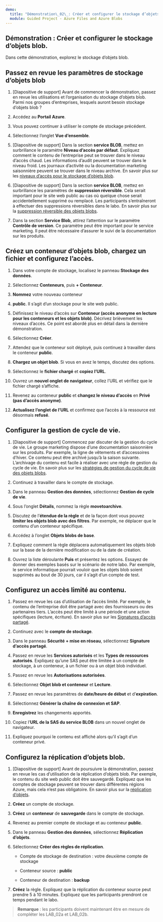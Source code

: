 ```yaml
---
demo:
  title: "Démonstration\_02\_: Créer et configurer le stockage d’objets blob"
  module: Guided Project - Azure Files and Azure Blobs
---
```



## Démonstration : Créer et configurer le stockage d’objets blob.

Dans cette démonstration, explorez le stockage d’objets blob.

## Passez en revue les paramètres de stockage d’objets blob

1. [Diapositive de support] Avant de commencer la démonstration, passez en revue les utilisations et l’organisation du stockage d’objets blob. Parmi nos groupes d’entreprises, lesquels auront besoin stockage d’objets blob ?

1. Accédez au **Portail Azure**.

1. Vous pouvez continuer à utiliser le compte de stockage précédent. 

1. Sélectionnez l’onglet **Vue d’ensemble**.

1. [Diapositive de support] Dans la section **service BLOB**, mettez en surbrillance le paramètre **Niveau d’accès par défaut**. Expliquez comment le contenu de l’entreprise peut se trouver dans le niveau d’accès chaud. Les informations d’audit peuvent se trouver dans le niveau froid. Les journaux d’activité ou la documentation marketing saisonnière peuvent se trouver dans le niveau archive. En savoir plus sur les [niveaux d’accès pour le stockage d’objets blob](https://docs.microsoft.com/azure/storage/blobs/access-tiers-overview).

1. [Diapositive de support] Dans la section **service BLOB**, mettez en surbrillance les paramètres de **suppression réversible**. Cela serait important pour le site web public au cas où quelque chose serait accidentellement supprimé ou remplacé. Les participants s’entraîneront à effectuer des suppressions réversibles dans le labo. En savoir plus sur la [suppression réversible des objets blobs](https://learn.microsoft.com/azure/storage/blobs/soft-delete-blob-overview).

1. Dans la section **Service Blob**, attirez l’attention sur le paramètre **Contrôle de version**. Ce paramètre peut être important pour le service marketing. Il peut être nécessaire d’assurer le suivi de la documentation sur les produits.

## Créez un conteneur d’objets blob, chargez un fichier et configurez l’accès.

1. Dans votre compte de stockage, localisez le panneau **Stockage des données**.

1. Sélectionnez **Conteneurs**, puis **+ Conteneur**.

1. **Nommez** votre nouveau conteneur
2. **public**. Il s’agit d’un stockage pour le site web public.

1. Définissez le niveau d’accès sur **Conteneur (accès anonyme en lecture pour les conteneurs et les objets blob)**. Décrivez brièvement les niveaux d’accès. Ce point est abordé plus en détail dans la dernière démonstration. 

1. Sélectionnez **Créer**.

1. Attendez que le conteneur soit déployé, puis continuez à travailler dans le conteneur **public**.

1. **Chargez un objet blob**. Si vous en avez le temps, discutez des options. 

1. Sélectionnez le **fichier chargé** et **copiez l’URL**.

1. Ouvrez un **nouvel onglet de navigateur**, collez l’URL et vérifiez que le fichier chargé s’affiche.

1. Revenez au conteneur **public** et **changez le niveau d’accès** en **Privé (pas d’accès anonyme)**.

1. **Actualisez l’onglet de l’URL** et confirmez que l’accès à la ressource est désormais **refusé**.

## Configurer la gestion de cycle de vie.

1. [Diapositive de support] Commencez par discuter de la gestion du cycle de vie. Le groupe marketing dispose d’une documentation saisonnière sur les produits. Par exemple, la ligne de vêtements et d’accessoires d’hiver. Ce contenu peut être archivé jusqu’à la saison suivante. L’archivage du contenu est facile à réaliser avec une règle de gestion du cycle de vie. En savoir plus sur les [stratégies de gestion du cycle de vie des objets blobs](https://learn.microsoft.com/azure/storage/blobs/lifecycle-management-overview).

1. Continuez à travailler dans le compte de stockage.

1. Dans le panneau **Gestion des données**, sélectionnez **Gestion de cycle de vie**.

1. Sous l’onglet **Détails**, nommez la règle **movetoarchive**.

1. Discutez de l’**étendue de la règle** et de la façon dont vous pouvez **limiter les objets blob avec des filtres**. Par exemple, ne déplacer que le contenu d’un conteneur spécifique.

1. Accédez à l’onglet **Objets blobs de base**.

1. Expliquez comment la règle déplacera automatiquement les objets blob sur la base de la dernière modification ou de la date de création.

1. Ouvrez la liste déroulante **Puis** et présentez les options. Essayez de donner des exemples basés sur le scénario de notre labo. Par exemple, le service informatique pourrait vouloir que les objets blob soient supprimés au bout de 30 jours, car il s’agit d’un compte de test.

## Configurez un accès limité au contenu.

1. Passez en revue les cas d’utilisation de l’accès limité. Par exemple, le contenu de l’entreprise doit être partagé avec des fournisseurs ou des partenaires tiers. L’accès peut être limité à une période et une action spécifiques (lecture, écriture). En savoir plus sur les [Signatures d’accès partagé](https://learn.microsoft.com/azure/storage/common/storage-sas-overview).

1. Continuez avec le **compte de stockage**.

1. Dans le panneau **Sécurité + mise en réseau**, sélectionnez **Signature d’accès partagé**.

1. Passez en revue les **Services autorisés** et les **Types de ressources autorisés**. Expliquez qu’une SAS peut être limitée à un compte de stockage, à un conteneur, à un fichier ou à un objet blob individuel.

1. Passez en revue les **Autorisations autorisées**.

1. Sélectionnez **Objet blob et conteneur** et **Lecture**.

1. Passez en revue les paramètres de **date/heure de début** et d’**expiration**.

1. Sélectionnez **Générer la chaîne de connexion et SAP**.

1. **Enregistrez** les changements apportés. 

1. Copiez l’**URL de la SAS du service BLOB** dans un nouvel onglet de navigateur.

1. Expliquez pourquoi le contenu est affiché alors qu’il s’agit d’un conteneur privé.

## Configurez la réplication d’objets blob. 

1. [Diapositive de support] Avant de poursuivre la démonstration, passez en revue les cas d’utilisation de la réplication d’objets blob. Par exemple, le contenu du site web public doit être sauvegardé. Expliquez que les comptes de stockage peuvent se trouver dans différentes régions Azure, mais cela n’est pas obligatoire. En savoir plus sur la [réplication d’objets](https://learn.microsoft.com/azure/storage/blobs/object-replication-overview).

1. **Créez** un compte de stockage.

1. **Créez** un **conteneur** de **sauvegarde** dans le compte de stockage.

1. Revenez au premier compte de stockage et au conteneur **public**. 

1. Dans le panneau **Gestion des données**, sélectionnez **Réplication d’objets**.

1. Sélectionnez **Créer des règles de réplication**.

    - Compte de stockage de destination : votre deuxième compte de stockage

    - Conteneur source : **public**

    - Conteneur de destination : **backup**

1. **Créez** la règle. Expliquez que la réplication du conteneur source peut prendre 5 à 10 minutes. Expliquez que les participants prendront ce temps pendant le labo. 

> **Remarque** : les participants doivent maintenant être en mesure de compléter les LAB_02a et LAB_02b. 

  
